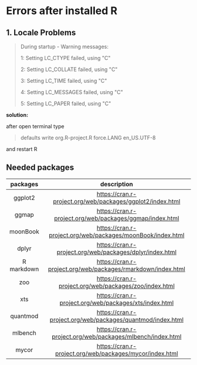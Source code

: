 # Errors after installed R

## 1. Locale Problems

> During startup - Warning messages:
>
> 1: Setting LC_CTYPE failed, using "C"
>
> 2: Setting LC_COLLATE failed, using "C"
>
> 3: Setting LC_TIME failed, using "C"
>
> 4: Setting LC_MESSAGES failed, using "C"
>
> 5: Setting LC_PAPER failed, using "C"

**solution:**

after open terminal type

> defaults write org.R-project.R force.LANG en_US.UTF-8

and restart R

## Needed packages

|packages|description|
|:-:|:-:|
|ggplot2|https://cran.r-project.org/web/packages/ggplot2/index.html|
|ggmap|https://cran.r-project.org/web/packages/ggmap/index.html|
|moonBook|https://cran.r-project.org/web/packages/moonBook/index.html|
|dplyr|https://cran.r-project.org/web/packages/dplyr/index.html|
|R markdown|https://cran.r-project.org/web/packages/rmarkdown/index.html|
|zoo|https://cran.r-project.org/web/packages/zoo/index.html|
|xts|https://cran.r-project.org/web/packages/xts/index.html|
|quantmod|https://cran.r-project.org/web/packages/quantmod/index.html|
|mlbench|https://cran.r-project.org/web/packages/mlbench/index.html|
|mycor|https://cran.r-project.org/web/packages/mycor/index.html|